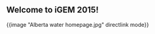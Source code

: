 ## Welcome to iGEM 2015!

<p class="image-wrapper">
{{image "Alberta water homepage.jpg" directlink mode}}
</p>

